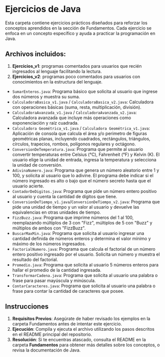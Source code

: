 # Ejercicios de Java

Esta carpeta contiene ejercicios prácticos diseñados para reforzar los conceptos aprendidos en la sección de Fundamentos. 
Cada ejercicio se enfoca en un concepto específico y ayuda a practicar la programación en Java.

## Archivos incluidos:

1. **Ejercicios_v1**: programas comentados para usuarios que recién ingresados al lenguaje facilitando la lectura.
2. **Ejercicios_v2**: programas poco comentados para usuarios con conocimientos en la estructura del lenguaje.

- `SumarEnteros.java`: Programa básico que solicita al usuario que ingrese dos números y muestra su suma.
- `CalculadoraBasica_v1.java` / `CalculadoraBasica_v2.java`: Calculadora con operaciones básicas 
(suma, resta, multiplicación, división).
- `CalculadoraAvanzada_v1.java` / `CalculadoraAvanzada_v2.java`: Calculadora avanzada que incluye más operaciones como 
exponenciación y raíz cuadrada.
- `Calculadora Geométrica_v1.java` / `Calculadora Geométrica_v1.java`: Aplicación de consola que calcula el área y/o 
perimetro de figuras geométricas planas,
  incluyendo cuadrados, rectángulos, triángulos, círculos, trapecios, rombos, polígonos regulares y octágono.
- `ConversionDeTemperatura.java`: Programa que permite al usuario convertir temperaturas entre Celsius (°C),
  Fahrenheit (°F) y Kelvin (K). El usuario elige la unidad de entrada, ingresa la temperatura y selecciona la unidad de
  conversión.
- `AdivinaNumero.java`: Programa que genera un número aleatorio entre 1 y 100, y solicita al usuario que lo adivine.
    El programa debe indicar si el número ingresado es alto o bajo que el número secreto hasta que el usuario acierte.
- `ContadorDeDigitos.java`: Programa que pide un número entero positivo al usuario y cuenta la cantidad de dígitos que 
tiene.
- `ConversionDeTiempo_v1.java`/`ConversionDeTiempo_v2.java`: Programa que pide una unidad de tiempo y un valor al 
usuario y devuelve las equivalencias en otras unidades de tiempo.
- `FizzBuzz.java`: Programa que imprime números del 1 al 100, reemplazando múltiplos de 3 con "Fizz", múltiplos de 5 con
  "Buzz" y múltiplos de ambos con "FizzBuzz".
- `BuscarMaxMin.java`: Programa que solicita al usuario ingresar una cantidad definida de números enteros y determina el
valor mínimo y máximo de los números ingresados.
- `FactorialNumero.java`: Programa que calcula el factorial de un número entero positivo ingresado por el usuario. Solicita 
un número y muestra el resultado del factorial.
- `Promedio.java`: Programa que solicita al usuario 5 números enteros para hallar el promedio de la cantidad ingresada.
- `TransformarCadena.java`: Programa que solicita al usuario una palabra o frase para pasar mayúscula y minúscula.
- `ContarCaracteres.java`: Programa que solicita al usuario una palabra o frase para contar la cantidad de caracteres que posee.

## Instrucciones

1. **Requisitos Previos**: Asegúrate de haber revisado los ejemplos en la carpeta Fundamentos antes de intentar este 
ejercicio.
2. **Ejecución**: Compila y ejecuta el archivo utilizando los pasos descritos en el README principal del repositorio.
3. **Resolución**: Si te encuentras atascado, consulta el README en la carpeta **Fundamentos** para obtener más detalles 
sobre los conceptos, o revisa la documentación de Java.
